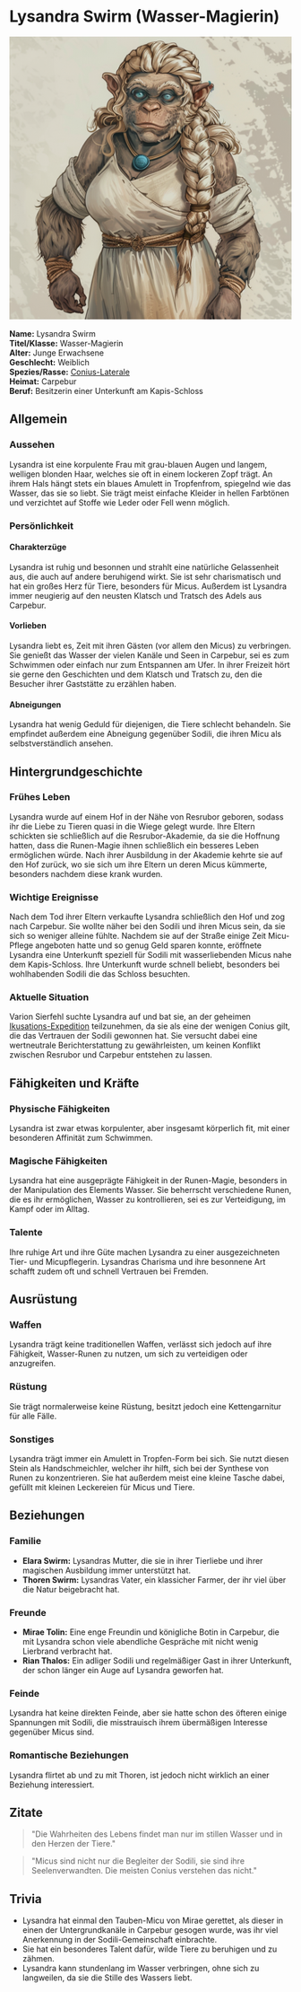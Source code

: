 # Lysandra Swirm (Wasser-Magierin)

![Lysandra Swirm](./images/Conius-Lateral_Lysandra-Swirm.png)

**Name:** Lysandra Swirm  
**Titel/Klasse:** Wasser-Magierin  
**Alter:** Junge Erwachsene  
**Geschlecht:** Weiblich  
**Spezies/Rasse:** [Conius-Laterale](/content/Volk_/Lateralen/index.md)  
**Heimat:** Carpebur  
**Beruf:** Besitzerin einer Unterkunft am Kapis-Schloss

## Allgemein

### Aussehen
Lysandra ist eine korpulente Frau mit grau-blauen Augen und langem, welligen blonden Haar, welches sie oft in einem lockeren Zopf trägt.
An ihrem Hals hängt stets ein blaues Amulett in Tropfenfrom, spiegelnd wie das Wasser, das sie so liebt. 
Sie trägt meist einfache Kleider in hellen Farbtönen und verzichtet auf Stoffe wie Leder oder Fell wenn möglich.

### Persönlichkeit

#### Charakterzüge
Lysandra ist ruhig und besonnen und strahlt eine natürliche Gelassenheit aus, die auch auf andere beruhigend wirkt.
Sie ist sehr charismatisch und hat ein großes Herz für Tiere, besonders für Micus.
Außerdem ist Lysandra immer neugierig auf den neusten Klatsch und Tratsch des Adels aus Carpebur. 

#### Vorlieben
Lysandra liebt es, Zeit mit ihren Gästen (vor allem den Micus) zu verbringen.
Sie genießt das Wasser der vielen Kanäle und Seen in Carpebur, sei es zum Schwimmen oder einfach nur zum Entspannen am Ufer.
In ihrer Freizeit hört sie gerne den Geschichten und dem Klatsch und Tratsch zu, den die Besucher ihrer Gaststätte zu erzählen haben.

#### Abneigungen
Lysandra hat wenig Geduld für diejenigen, die Tiere schlecht behandeln.
Sie empfindet außerdem eine Abneigung gegenüber Sodili, die ihren Micu als selbstverständlich ansehen.

## Hintergrundgeschichte

### Frühes Leben
Lysandra wurde auf einem Hof in der Nähe von Resrubor geboren, sodass ihr die Liebe zu Tieren quasi in die Wiege gelegt wurde. 
Ihre Eltern schickten sie schließlich auf die Resrubor-Akademie, da sie die Hoffnung hatten, dass die Runen-Magie ihnen schließlich ein besseres Leben ermöglichen würde.
Nach ihrer Ausbildung in der Akademie kehrte sie auf den Hof zurück, wo sie sich um ihre Eltern un deren Micus kümmerte, besonders nachdem diese krank wurden.

### Wichtige Ereignisse
Nach dem Tod ihrer Eltern verkaufte Lysandra schließlich den Hof und zog nach Carpebur.
Sie wollte näher bei den Sodili und ihren Micus sein, da sie sich so weniger alleine fühlte.
Nachdem sie auf der Straße einige Zeit Micu-Pflege angeboten hatte und so genug Geld sparen konnte, eröffnete Lysandra eine Unterkunft speziell für Sodili mit wasserliebenden Micus nahe dem Kapis-Schloss.
Ihre Unterkunft wurde schnell beliebt, besonders bei wohlhabenden Sodili die das Schloss besuchten.

### Aktuelle Situation
Varion Sierfehl suchte Lysandra auf und bat sie, an der geheimen [Ikusations-Expedition](/content/Ereignis_/Ikusation.md) teilzunehmen, da sie als eine der wenigen Conius gilt, die das Vertrauen der Sodili gewonnen hat.
Sie versucht dabei eine wertneutrale Berichterstattung zu gewährleisten, um keinen Konflikt zwischen Resrubor und Carpebur entstehen zu lassen.

## Fähigkeiten und Kräfte

### Physische Fähigkeiten
Lysandra ist zwar etwas korpulenter, aber insgesamt körperlich fit, mit einer besonderen Affinität zum Schwimmen.

### Magische Fähigkeiten
Lysandra hat eine ausgeprägte Fähigkeit in der Runen-Magie, besonders in der Manipulation des Elements Wasser.
Sie beherrscht verschiedene Runen, die es ihr ermöglichen, Wasser zu kontrollieren, sei es zur Verteidigung, im Kampf oder im Alltag.

### Talente
Ihre ruhige Art und ihre Güte machen Lysandra zu einer ausgezeichneten Tier- und Micupflegerin.
Lysandras Charisma und ihre besonnene Art schafft zudem oft und schnell Vertrauen bei Fremden.

## Ausrüstung

### Waffen
Lysandra trägt keine traditionellen Waffen, verlässt sich jedoch auf ihre Fähigkeit, Wasser-Runen zu nutzen, um sich zu verteidigen oder anzugreifen.

### Rüstung
Sie trägt normalerweise keine Rüstung, besitzt jedoch eine Kettengarnitur für alle Fälle.

### Sonstiges
Lysandra trägt immer ein Amulett in Tropfen-Form bei sich.
Sie nutzt diesen Stein als Handschmeichler, welcher ihr hilft, sich bei der Synthese von Runen zu konzentrieren.
Sie hat außerdem meist eine kleine Tasche dabei, gefüllt mit kleinen Leckereien für Micus und Tiere.

## Beziehungen

### Familie
- **Elara Swirm:** Lysandras Mutter, die sie in ihrer Tierliebe und ihrer magischen Ausbildung immer unterstützt hat.
- **Thoren Swirm:** Lysandras Vater, ein klassicher Farmer, der ihr viel über die Natur beigebracht hat.

### Freunde
- **Mirae Tolin:** Eine enge Freundin und königliche Botin in Carpebur, die mit Lysandra schon viele abendliche Gespräche mit nicht wenig Lierbrand verbracht hat.
- **Rian Thalos:** Ein adliger Sodili und regelmäßiger Gast in ihrer Unterkunft, der schon länger ein Auge auf Lysandra geworfen hat.

### Feinde
Lysandra hat keine direkten Feinde, aber sie hatte schon des öfteren einige Spannungen mit Sodili, die misstrauisch ihrem übermäßigen Interesse gegenüber Micus sind.

### Romantische Beziehungen
Lysandra flirtet ab und zu mit Thoren, ist jedoch nicht wirklich an einer Beziehung interessiert.

## Zitate
  
> "Die Wahrheiten des Lebens findet man nur im stillen Wasser und in den Herzen der Tiere."  

> "Micus sind nicht nur die Begleiter der Sodili, sie sind ihre Seelenverwandten. Die meisten Conius verstehen das nicht."  

## Trivia

- Lysandra hat einmal den Tauben-Micu von Mirae gerettet, als dieser in einen der Untergrundkanäle in Carpebur gesogen wurde, was ihr viel Anerkennung in der Sodili-Gemeinschaft einbrachte.
- Sie hat ein besonderes Talent dafür, wilde Tiere zu beruhigen und zu zähmen.
- Lysandra kann stundenlang im Wasser verbringen, ohne sich zu langweilen, da sie die Stille des Wassers liebt.

<!-- ## Anmerkungen -->
